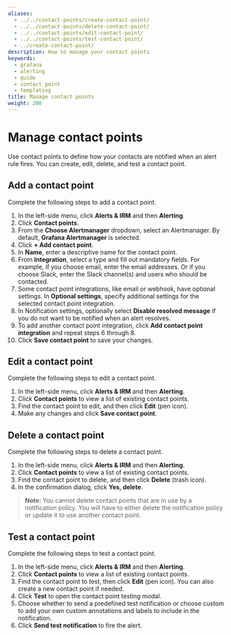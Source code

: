 ```yaml
---
aliases:
  - ../../contact-points/create-contact-point/
  - ../../contact-points/delete-contact-point/
  - ../../contact-points/edit-contact-point/
  - ../../contact-points/test-contact-point/
  - ../create-contact-point/
description: How to manage your contact points
keywords:
  - grafana
  - alerting
  - guide
  - contact point
  - templating
title: Manage contact points
weight: 200
---
```


# Manage contact points

Use contact points to define how your contacts are notified when an alert rule fires. You can create, edit, delete, and test a contact point.

## Add a contact point

Complete the following steps to add a contact point.

1. In the left-side menu, click **Alerts & IRM** and then **Alerting**.
1. Click **Contact points**.
1. From the **Choose Alertmanager** dropdown, select an Alertmanager. By default, **Grafana Alertmanager** is selected.
1. Click **+ Add contact point**.
1. In **Name**, enter a descriptive name for the contact point.
1. From **Integration**, select a type and fill out mandatory fields. For example, if you choose email, enter the email addresses. Or if you choose Slack, enter the Slack channel(s) and users who should be contacted.
1. Some contact point integrations, like email or webhook, have optional settings. In **Optional settings**, specify additional settings for the selected contact point integration.
1. In Notification settings, optionally select **Disable resolved message** if you do not want to be notified when an alert resolves.
1. To add another contact point integration, click **Add contact point integration** and repeat steps 6 through 8.
1. Click **Save contact point** to save your changes.

## Edit a contact point

Complete the following steps to edit a contact point.

1. In the left-side menu, click **Alerts & IRM** and then **Alerting**.
1. Click **Contact points** to view a list of existing contact points.
1. Find the contact point to edit, and then click **Edit** (pen icon).
1. Make any changes and click **Save contact point**.

## Delete a contact point

Complete the following steps to delete a contact point.

1. In the left-side menu, click **Alerts & IRM** and then **Alerting**.
1. Click **Contact points** to view a list of existing contact points.
1. Find the contact point to delete, and then click **Delete** (trash icon).
1. In the confirmation dialog, click **Yes, delete**.

> **Note:** You cannot delete contact points that are in use by a notification policy. You will have to either delete the notification policy or update it to use another contact point.

## Test a contact point

Complete the following steps to test a contact point.

1. In the left-side menu, click **Alerts & IRM** and then **Alerting**.
1. Click **Contact points** to view a list of existing contact points.
1. Find the contact point to test, then click **Edit** (pen icon). You can also create a new contact point if needed.
1. Click **Test** to open the contact point testing modal.
1. Choose whether to send a predefined test notification or choose custom to add your own custom annotations and labels to include in the notification.
1. Click **Send test notification** to fire the alert.
